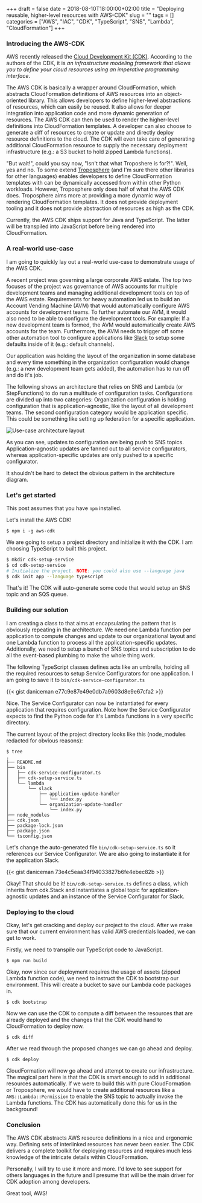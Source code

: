 +++ 
draft = false
date = 2018-08-10T18:00:00+02:00
title = "Deploying reusable, higher-level resources with AWS-CDK"
slug = "" 
tags = []
categories = ["AWS", "IAC", "CDK", "TypeScript", "SNS", "Lambda", "CloudFormation"]
+++

### Introducing the AWS-CDK

AWS recently released the [Cloud Development
Kit (CDK)](https://github.com/awslabs/aws-cdk). According to the authors of the
CDK, it is _an infrastructure modeling framework that allows you to define your
cloud resources using an imperative programming interface_.

The AWS CDK is basically a wrapper around CloudFormation, which abstracts
CloudFormation definitions of AWS resources into an object-oriented library.
This allows developers to define higher-level abstractions of resources, which
can easily be reused. It also allows for deeper integration into application
code and more dynamic generation of resources. The AWS CDK can then be used to
render the higher-level definitions into CloudFormation templates. A developer
can also choose to generate a diff of resources to create or update and
directly deploy resource definitions to the cloud. The CDK will even take care
of generating additional CloudFormation resource to supply the necessary
deployment infrastructure (e.g.: a S3 bucket to hold zipped Lambda functions).

"But wait!", could you say now, "Isn't that what Troposhere is for?!". Well,
yes and no. To some extend
[Troposphere](https://github.com/cloudtools/troposphere) (and I'm sure there
other libraries for other languages) enables developers to define
CloudFormation templates with can be dynamically accessed from within other
Python workloads. However, Troposphere only does half of what the AWS CDK does.
Troposphere aims more at providing a more dynamic way of rendering
CloudFormation templates. It does not provide deployment tooling and it does
not provide abstraction of resources as high as the CDK.

Currently, the AWS CDK ships support for Java and TypeScript. The latter will
be transpiled into JavaScript before being rendered into CloudFormation.

### A real-world use-case

I am going to quickly lay out a real-world use-case to demonstrate usage of the
AWS CDK.

A recent project was governing a large corporate AWS estate. The top two
focuses of the project was governance of AWS accounts for multiple development
teams and managing additional development tools on top of the AWS estate.
Requirements for heavy automation led us to build an Account Vending Machine
(AVM) that would automatically configure AWS accounts for development teams. To
further automate our AVM, it would also need to be able to configure the
development tools. For example: If a new development team is formed, the AVM
would automatically create AWS accounts for the team. Furthermore, the AVM
needs to trigger off some other automation tool to configure applications like
[Slack](https://slack.com) to setup some defaults inside of it (e.g.: default
channels).

Our application was holding the layout of the organization in some database and
every time something in the organization configuration would change (e.g.: a new
development team gets added), the automation has to run off and do it's job. 

The following shows an architecture that relies on SNS and Lambda (or
StepFunctions) to do run a multitude of configuration tasks. Configurations
are divided up into two categories: Organization configuration is holding
configuration that is application-agnostic, like the layout of all development
teams. The second configuration category would be application specific. This
could be something like setting up federation for a specific application. 

![Use-case architecture layout](/images/deploying-reusable-higher-level-resources/arch.png)

As you can see, updates to configuration are being push to SNS topics.
Application-agnostic updates are fanned out to all service configurators,
whereas application-specific updates are only pushed to a specific
configurator.

It shouldn't be hard to detect the obvious pattern in the architecture diagram.

### Let's get started

This post assumes that you have `npm` installed.

Let's install the AWS CDK!
```
$ npm i -g aws-cdk
```

We are going to setup a project directory and initialize it with the CDK. I am
choosing TypeScript to built this project.
```bash
$ mkdir cdk-setup-service
$ cd cdk-setup-service
# Initialize the project. NOTE: you could also use --language java
$ cdk init app --language typescript
```

That's it! The CDK will auto-generate some code that would setup an SNS topic
and an SQS queue.

### Building our solution

I am creating a class to that aims at encapsulating the pattern that is
obviously repeating in the architecture. We need one Lambda function per
application to compute changes and update to our organizational layout and one
Lambda function to process all the application-specific updates. Additionally,
we need to setup a bunch of SNS topics and subscription to do all the
event-based plumbing to make the whole thing work.

The following TypeScript classes defines acts like an umbrella, holding all the
required resources to setup Service Configurators for one application. I am
going to save it to `bin/cdk-service-configurator.ts`

{{< gist daniceman e77c9e87e49e0db7a9603d8e9e67cfa2  >}}

Nice. The Service Configurator can now be instantiated for every application
that requires configuration. Note how the Service Configurator expects to find
the Python code for it's Lambda functions in a very specific directory.

The current layout of the project directory looks like this (node_modules
redacted for obvious reasons):

```
$ tree
.
├── README.md
├── bin
│   ├── cdk-service-configurator.ts
│   ├── cdk-setup-service.ts
│   └── lambda
│       └── slack
│           ├── application-update-handler
│           │   └── index.py
│           └── organization-update-handler
│               └── index.py
├── node_modules
├── cdk.json
├── package-lock.json
├── package.json
└── tsconfig.json
```

Let's change the auto-generated file `bin/cdk-setup-service.ts` so it
references our Service Configurator. We are also going to instantiate it for
the application Slack.

{{< gist daniceman 73e4c5eaa34f94033827b6fe4ebec82b  >}}

Okay! That should be it! `bin/cdk-setup-service.ts` defines a class, which
inherits from cdk.Stack and instantiates a global topic for
application-agnostic updates and an instance of the Service Configurator for
Slack.

### Deploying to the cloud

Okay, let's get cracking and deploy our project to the cloud. After we make
sure that our current environment has valid AWS credentials loaded, we can get
to work.

Firstly, we need to transpile our TypeScript code to JavaScript.
```
$ npm run build 
```

Okay, now since our deployment requires the usage of assets (zipped Lambda
function code), we need to instruct the CDK to bootstrap our environment.
This will create a bucket to save our Lambda code packages in.
```
$ cdk bootstrap
```

Now we can use the CDK to compute a diff between the resources that are already
deployed and the changes that the CDK would hand to CloudFormation to deploy
now. 
```
$ cdk diff
```

After we read through the proposed changes we can go ahead and deploy.
```
$ cdk deploy
```

CloudFormation will now go ahead and attempt to create our infrastructure. The
magical part here is that the CDK is smart enough to add in additional
resources automatically. If we were to build this with pure CloudFormation or
Troposphere, we would have to create additional resources like a
`AWS::Lambda::Permission` to enable the SNS topic to actually invoke the Lambda
functions. The CDK has automatically done this for us in the background!


### Conclusion

The AWS CDK abstracts AWS resource definitions in a nice and ergonomic way.
Defining sets of interlinked resources has never been easier. The CDK delivers
a complete toolkit for deploying resources and requires much less
knowledge of the intricate details within CloudFormation.

Personally, I will try to use it more and more. I'd love to see support for
others languages in the future and I presume that will be the main driver for
CDK adoption among developers.

Great tool, AWS!

